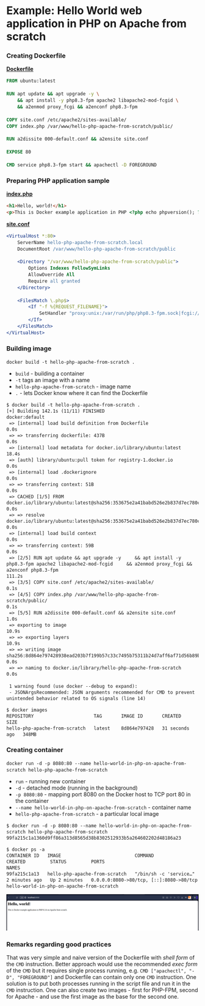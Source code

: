 # Example: Hello World web application in PHP on Apache from scratch

### Creating Dockerfile

[**Dockerfile**](Dockerfile)

```dockerfile
FROM ubuntu:latest

RUN apt update && apt upgrade -y \
    && apt install -y php8.3-fpm apache2 libapache2-mod-fcgid \
    && a2enmod proxy_fcgi && a2enconf php8.3-fpm

COPY site.conf /etc/apache2/sites-available/
COPY index.php /var/www/hello-php-apache-from-scratch/public/

RUN a2dissite 000-default.conf && a2ensite site.conf

EXPOSE 80

CMD service php8.3-fpm start && apachectl -D FOREGROUND

```

### Preparing PHP application sample

[**index.php**](index.php)

```html
<h1>Hello, world!</h1>
<p>This is Docker example application in PHP <?php echo phpversion(); ?> on Apache from scratch.</p>

```

[**site.conf**](site.conf)

```apache
<VirtualHost *:80>
    ServerName hello-php-apache-from-scratch.local
    DocumentRoot /var/www/hello-php-apache-from-scratch/public

    <Directory "/var/www/hello-php-apache-from-scratch/public">
        Options Indexes FollowSymLinks
        AllowOverride All
        Require all granted
    </Directory>

    <FilesMatch \.php$>
        <If "-f %{REQUEST_FILENAME}">
            SetHandler "proxy:unix:/var/run/php/php8.3-fpm.sock|fcgi://localhost"
        </If>
    </FilesMatch>
</VirtualHost>
```

### Building image

`docker build -t hello-php-apache-from-scratch .`

* `build` - building a container
* `-t` tags an image with a name
* `hello-php-apache-from-scratch` - image name
* `.` - lets Docker know where it can find the Dockerfile

```console
$ docker build -t hello-php-apache-from-scratch .
[+] Building 142.1s (11/11) FINISHED                                                                                                                                                                                                                               docker:default
 => [internal] load build definition from Dockerfile                                                                                                                                                                                                                         0.0s
 => => transferring dockerfile: 437B                                                                                                                                                                                                                                         0.0s
 => [internal] load metadata for docker.io/library/ubuntu:latest                                                                                                                                                                                                            18.4s
 => [auth] library/ubuntu:pull token for registry-1.docker.io                                                                                                                                                                                                                0.0s
 => [internal] load .dockerignore                                                                                                                                                                                                                                            0.0s
 => => transferring context: 51B                                                                                                                                                                                                                                             0.0s
 => CACHED [1/5] FROM docker.io/library/ubuntu:latest@sha256:353675e2a41babd526e2b837d7ec780c2a05bca0164f7ea5dbbd433d21d166fc                                                                                                                                                0.0s
 => => resolve docker.io/library/ubuntu:latest@sha256:353675e2a41babd526e2b837d7ec780c2a05bca0164f7ea5dbbd433d21d166fc                                                                                                                                                       0.0s
 => [internal] load build context                                                                                                                                                                                                                                            0.0s
 => => transferring context: 59B                                                                                                                                                                                                                                             0.0s
 => [2/5] RUN apt update && apt upgrade -y     && apt install -y php8.3-fpm apache2 libapache2-mod-fcgid     && a2enmod proxy_fcgi && a2enconf php8.3-fpm                                                                                                                  111.2s
 => [3/5] COPY site.conf /etc/apache2/sites-available/                                                                                                                                                                                                                       0.1s
 => [4/5] COPY index.php /var/www/hello-php-apache-from-scratch/public/                                                                                                                                                                                                      0.1s
 => [5/5] RUN a2dissite 000-default.conf && a2ensite site.conf                                                                                                                                                                                                               1.0s
 => exporting to image                                                                                                                                                                                                                                                      10.9s
 => => exporting layers                                                                                                                                                                                                                                                     10.9s
 => => writing image sha256:8d864e797428938ead203b7f199b57c33c7495b75311b24d7aff6af71d56b89b                                                                                                                                                                                 0.0s
 => => naming to docker.io/library/hello-php-apache-from-scratch                                                                                                                                                                                                             0.0s

 1 warning found (use docker --debug to expand):
 - JSONArgsRecommended: JSON arguments recommended for CMD to prevent unintended behavior related to OS signals (line 14)
```

```console
$ docker images
REPOSITORY                      TAG       IMAGE ID       CREATED          SIZE
hello-php-apache-from-scratch   latest    8d864e797428   31 seconds ago   348MB
```

### Creating container

`docker run -d -p 8080:80 --name hello-world-in-php-on-apache-from-scratch hello-php-apache-from-scratch`

* `run` - running new container
* `-d` - detached mode (running in the background)
* `-p 8080:80` - mapping port 8080 on the Docker host to TCP port 80 in the container
* `--name hello-world-in-php-on-apache-from-scratch` - container name
* `hello-php-apache-from-scratch` - a particular local image

```console
$ docker run -d -p 8080:80 --name hello-world-in-php-on-apache-from-scratch hello-php-apache-from-scratch
99fa215c1a1360d9ff86a313d8565d38b8302512933b5a264602202d48186a23
```

```console
$ docker ps -a
CONTAINER ID   IMAGE                           COMMAND                  CREATED         STATUS         PORTS                                     NAMES
99fa215c1a13   hello-php-apache-from-scratch   "/bin/sh -c 'service…"   2 minutes ago   Up 2 minutes   0.0.0.0:8080->80/tcp, [::]:8080->80/tcp   hello-world-in-php-on-apache-from-scratch
```

![Example application in browser](hello-php-apache-from-scratch_-_browser.png "Example application in browser")

### Remarks regarding good practices

That was very simple and naive version of the Dockerfile with *shell form* of the `CMD` instruction. Better approach would use the recommended *exec form* of the `CMD` but it requires single process running, e.g. `CMD ["apachectl", "-D", "FOREGROUND"]` and Dockerfile can contain only one `CMD` instruction. One solution is to put both processes running in the script file and run it in the `CMD` instruction. One can also create two images - first for PHP-FPM, second for Apache - and use the first image as the base for the second one.
